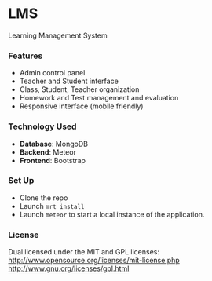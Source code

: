 # LMS
Learning Management System

### Features

- Admin control panel
- Teacher and Student interface
- Class, Student, Teacher organization
- Homework and Test management and evaluation
- Responsive interface (mobile friendly)

### Technology Used

- **Database**: MongoDB
- **Backend**: Meteor
- **Frontend**: Bootstrap

### Set Up

- Clone the repo
- Launch `mrt install`
- Launch `meteor` to start a local instance of the application.

### License

Dual licensed under the MIT and GPL licenses:  
http://www.opensource.org/licenses/mit-license.php  
http://www.gnu.org/licenses/gpl.html
